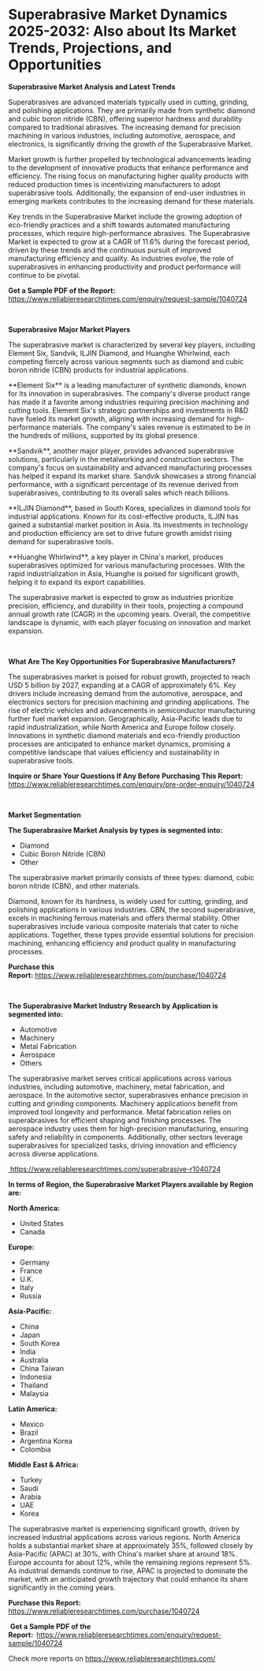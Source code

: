 <p><h1>Superabrasive Market Dynamics 2025-2032: Also about Its Market Trends, Projections, and Opportunities</h1></p><p><strong>Superabrasive Market Analysis and Latest Trends</strong></p>
<p><p>Superabrasives are advanced materials typically used in cutting, grinding, and polishing applications. They are primarily made from synthetic diamond and cubic boron nitride (CBN), offering superior hardness and durability compared to traditional abrasives. The increasing demand for precision machining in various industries, including automotive, aerospace, and electronics, is significantly driving the growth of the Superabrasive Market.</p><p>Market growth is further propelled by technological advancements leading to the development of innovative products that enhance performance and efficiency. The rising focus on manufacturing higher quality products with reduced production times is incentivizing manufacturers to adopt superabrasive tools. Additionally, the expansion of end-user industries in emerging markets contributes to the increasing demand for these materials.</p><p>Key trends in the Superabrasive Market include the growing adoption of eco-friendly practices and a shift towards automated manufacturing processes, which require high-performance abrasives. The Superabrasive Market is expected to grow at a CAGR of 11.6% during the forecast period, driven by these trends and the continuous pursuit of improved manufacturing efficiency and quality. As industries evolve, the role of superabrasives in enhancing productivity and product performance will continue to be pivotal.</p></p>
<p><strong>Get a Sample PDF of the Report:&nbsp;</strong> <a href="https://www.reliableresearchtimes.com/enquiry/request-sample/1040724?utm_campaign=2779&utm_medium=2&utm_source=Github&utm_content=ia&utm_term=31032025&utm_id=superabrasive">https://www.reliableresearchtimes.com/enquiry/request-sample/1040724</a></p>
<p>&nbsp;</p>
<p><strong>Superabrasive Major Market Players</strong></p>
<p><p>The superabrasive market is characterized by several key players, including Element Six, Sandvik, ILJIN Diamond, and Huanghe Whirlwind, each competing fiercely across various segments such as diamond and cubic boron nitride (CBN) products for industrial applications.</p><p>**Element Six** is a leading manufacturer of synthetic diamonds, known for its innovation in superabrasives. The company's diverse product range has made it a favorite among industries requiring precision machining and cutting tools. Element Six's strategic partnerships and investments in R&D have fueled its market growth, aligning with increasing demand for high-performance materials. The company's sales revenue is estimated to be in the hundreds of millions, supported by its global presence.</p><p>**Sandvik**, another major player, provides advanced superabrasive solutions, particularly in the metalworking and construction sectors. The company's focus on sustainability and advanced manufacturing processes has helped it expand its market share. Sandvik showcases a strong financial performance, with a significant percentage of its revenue derived from superabrasives, contributing to its overall sales which reach billions.</p><p>**ILJIN Diamond**, based in South Korea, specializes in diamond tools for industrial applications. Known for its cost-effective products, ILJIN has gained a substantial market position in Asia. Its investments in technology and production efficiency are set to drive future growth amidst rising demand for superabrasive tools.</p><p>**Huanghe Whirlwind**, a key player in China's market, produces superabrasives optimized for various manufacturing processes. With the rapid industrialization in Asia, Huanghe is poised for significant growth, helping it to expand its export capabilities.</p><p>The superabrasive market is expected to grow as industries prioritize precision, efficiency, and durability in their tools, projecting a compound annual growth rate (CAGR) in the upcoming years. Overall, the competitive landscape is dynamic, with each player focusing on innovation and market expansion.</p></p>
<p>&nbsp;</p>
<p><strong>What Are The Key Opportunities For Superabrasive Manufacturers?</strong></p>
<p><p>The superabrasives market is poised for robust growth, projected to reach USD 5 billion by 2027, expanding at a CAGR of approximately 6%. Key drivers include increasing demand from the automotive, aerospace, and electronics sectors for precision machining and grinding applications. The rise of electric vehicles and advancements in semiconductor manufacturing further fuel market expansion. Geographically, Asia-Pacific leads due to rapid industrialization, while North America and Europe follow closely. Innovations in synthetic diamond materials and eco-friendly production processes are anticipated to enhance market dynamics, promising a competitive landscape that values efficiency and sustainability in superabrasive tools.</p></p>
<p><strong>Inquire or Share Your Questions If Any Before Purchasing This Report:</strong> <a href="https://www.reliableresearchtimes.com/enquiry/pre-order-enquiry/1040724?utm_campaign=2779&utm_medium=2&utm_source=Github&utm_content=ia&utm_term=31032025&utm_id=superabrasive">https://www.reliableresearchtimes.com/enquiry/pre-order-enquiry/1040724</a></p>
<p>&nbsp;</p>
<p><strong>Market Segmentation</strong></p>
<p><strong>The Superabrasive Market Analysis by types is segmented into:</strong></p>
<p><ul><li>Diamond</li><li>Cubic Boron Nitride (CBN)</li><li>Other</li></ul></p>
<p><p>The superabrasive market primarily consists of three types: diamond, cubic boron nitride (CBN), and other materials. </p><p>Diamond, known for its hardness, is widely used for cutting, grinding, and polishing applications in various industries. CBN, the second superabrasive, excels in machining ferrous materials and offers thermal stability. Other superabrasives include various composite materials that cater to niche applications. Together, these types provide essential solutions for precision machining, enhancing efficiency and product quality in manufacturing processes.</p></p>
<p><strong>Purchase this Report:&nbsp;</strong><a href="https://www.reliableresearchtimes.com/purchase/1040724?utm_campaign=2779&utm_medium=2&utm_source=Github&utm_content=ia&utm_term=31032025&utm_id=superabrasive">https://www.reliableresearchtimes.com/purchase/1040724</a></p>
<p>&nbsp;</p>
<p><strong>The Superabrasive Market Industry Research by Application is segmented into:</strong></p>
<p><ul><li>Automotive</li><li>Machinery</li><li>Metal Fabrication</li><li>Aerospace</li><li>Others</li></ul></p>
<p><p>The superabrasive market serves critical applications across various industries, including automotive, machinery, metal fabrication, and aerospace. In the automotive sector, superabrasives enhance precision in cutting and grinding components. Machinery applications benefit from improved tool longevity and performance. Metal fabrication relies on superabrasives for efficient shaping and finishing processes. The aerospace industry uses them for high-precision manufacturing, ensuring safety and reliability in components. Additionally, other sectors leverage superabrasives for specialized tasks, driving innovation and efficiency across diverse applications.</p></p>
<p><a href="https://www.reliableresearchtimes.com/superabrasive-r1040724?utm_campaign=2779&utm_medium=2&utm_source=Github&utm_content=ia&utm_term=31032025&utm_id=superabrasive">&nbsp;https://www.reliableresearchtimes.com/superabrasive-r1040724</a></p>
<p><strong>In terms of Region, the Superabrasive Market Players available by Region are:</strong></p>
<p>
    <p> <strong> North America: </strong>
        <ul>
            <li>United States</li>
            <li>Canada</li>
        </ul>
        </p> 
    <p> <strong> Europe: </strong>
        <ul>
            <li>Germany</li>
            <li>France</li>
            <li>U.K.</li>
            <li>Italy</li>
            <li>Russia</li>
        </ul>
        </p> 
    <p> <strong> Asia-Pacific: </strong>
        <ul>
            <li>China</li>
            <li>Japan</li>
            <li>South Korea</li>
            <li>India</li>
            <li>Australia</li>
            <li>China Taiwan</li>
            <li>Indonesia</li>
            <li>Thailand</li>
            <li>Malaysia</li>
        </ul>
        </p> 
    <p> <strong> Latin America: </strong>
        <ul>
            <li>Mexico</li>
            <li>Brazil</li>
            <li>Argentina Korea</li>
            <li>Colombia</li>
        </ul>
        </p> 
    <p> <strong> Middle East & Africa: </strong>
        <ul>
            <li>Turkey</li>
            <li>Saudi</li>
            <li>Arabia</li>
            <li>UAE</li>
            <li>Korea</li>
        </ul>
    </p>
    </p>
<p><p>The superabrasive market is experiencing significant growth, driven by increased industrial applications across various regions. North America holds a substantial market share at approximately 35%, followed closely by Asia-Pacific (APAC) at 30%, with China's market share at around 18%. Europe accounts for about 12%, while the remaining regions represent 5%. As industrial demands continue to rise, APAC is projected to dominate the market, with an anticipated growth trajectory that could enhance its share significantly in the coming years.</p></p>
<p><strong>Purchase this Report: </strong><a href="https://www.reliableresearchtimes.com/purchase/1040724?utm_campaign=2779&utm_medium=2&utm_source=Github&utm_content=ia&utm_term=31032025&utm_id=superabrasive">https://www.reliableresearchtimes.com/purchase/1040724</a></p>
<p>&nbsp;<strong>Get a Sample PDF of the Report:&nbsp;&nbsp;</strong><a href="https://www.reliableresearchtimes.com/enquiry/request-sample/1040724?utm_campaign=2779&utm_medium=2&utm_source=Github&utm_content=ia&utm_term=31032025&utm_id=superabrasive">https://www.reliableresearchtimes.com/enquiry/request-sample/1040724</a></p>
<p><strong></strong></p>
<p>Check more reports on <a href="https://www.reliableresearchtimes.com/?utm_campaign=2779&utm_medium=2&utm_source=Github&utm_content=ia&utm_term=31032025&utm_id=superabrasive">https://www.reliableresearchtimes.com/</a></p>